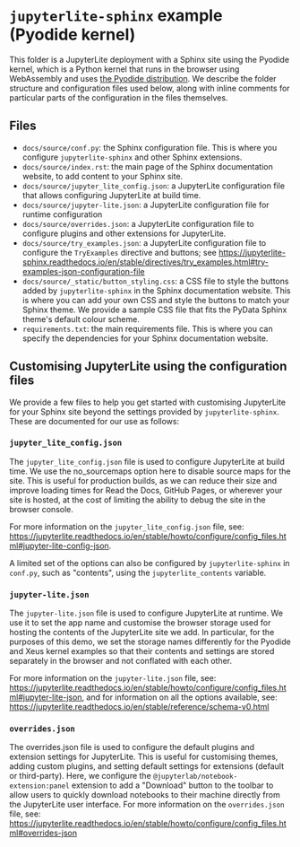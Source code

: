# `jupyterlite-sphinx` example (Pyodide kernel)

This folder is a JupyterLite deployment with a Sphinx site using the Pyodide kernel, which is a Python kernel that runs in the browser using WebAssembly and uses [the Pyodide distribution](https://pyodide.org/en/stable/). We describe the folder structure and configuration files used below, along with inline comments for particular parts of the configuration in the files themselves.

## Files

- `docs/source/conf.py`: the Sphinx configuration file. This is where you configure `jupyterlite-sphinx` and other Sphinx extensions.
- `docs/source/index.rst`: the main page of the Sphinx documentation website, to add content to your Sphinx site.
- `docs/source/jupyter_lite_config.json`: a JupyterLite configuration file that allows configuring JupyterLite at build time.
- `docs/source/jupyter-lite.json`: a JupyterLite configuration file for runtime configuration
- `docs/source/overrides.json`: a JupyterLite configuration file to configure plugins and other extensions for JupyterLite.
- `docs/source/try_examples.json`: a JupyterLite configuration file to configure the `TryExamples` directive and buttons; see https://jupyterlite-sphinx.readthedocs.io/en/stable/directives/try_examples.html#try-examples-json-configuration-file
- `docs/source/_static/button_styling.css`: a CSS file to style the buttons added by `jupyterlite-sphinx` in the Sphinx documentation website. This is where you can add your own CSS and style the buttons to match your Sphinx theme. We provide a sample CSS file that fits the PyData Sphinx theme's default colour scheme.
- `requirements.txt`: the main requirements file. This is where you can specify the dependencies for your Sphinx documentation website.

## Customising JupyterLite using the configuration files

We provide a few files to help you get started with customising JupyterLite for your Sphinx site beyond the settings provided by `jupyterlite-sphinx`. These are documented for our use as follows:

### `jupyter_lite_config.json`

The `jupyter_lite_config.json` file is used to configure JupyterLite at build time. We use the no_sourcemaps option here to disable source maps for the site. This is useful for production builds, as we can reduce their size and improve loading times for Read the Docs, GitHub Pages, or wherever your site is hosted, at the cost of limiting the ability to debug the site in the browser console.

For more information on the `jupyter_lite_config.json` file, see: https://jupyterlite.readthedocs.io/en/stable/howto/configure/config_files.html#jupyter-lite-config-json.

A limited set of the options can also be configured by `jupyterlite-sphinx` in `conf.py`, such as "contents", using the `jupyterlite_contents` variable.

### `jupyter-lite.json`

The `jupyter-lite.json` file is used to configure JupyterLite at runtime. We use it to set the app name and customise the browser storage used for hosting the contents of the JupyterLite site we add. In particular, for the purposes of this demo, we set the storage names differently for the Pyodide and Xeus kernel examples so that their contents and settings are stored separately in the browser and not conflated with each other.

For more information on the `jupyter-lite.json` file, see: https://jupyterlite.readthedocs.io/en/stable/howto/configure/config_files.html#jupyter-lite-json, and for information on all the options available, see: https://jupyterlite.readthedocs.io/en/stable/reference/schema-v0.html

### `overrides.json`

The overrides.json file is used to configure the default plugins and extension settings for JupyterLite. This is useful for customising themes, adding custom plugins, and setting default settings for extensions (default or third-party). Here, we configure the `@jupyterlab/notebook-extension:panel` extension to add a "Download" button to the toolbar to allow users to quickly download notebooks to their machine directly from the JupyterLite user interface. For more information on the `overrides.json` file, see:
https://jupyterlite.readthedocs.io/en/stable/howto/configure/config_files.html#overrides-json
